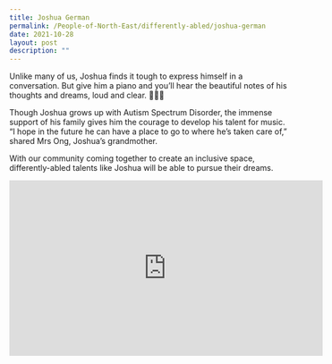 ```yaml
---
title: Joshua German
permalink: /People-of-North-East/differently-abled/joshua-german
date: 2021-10-28
layout: post
description: ""
---
```


Unlike many of us, Joshua finds it tough to express himself in a conversation. But give him a piano and you’ll hear the beautiful notes of his thoughts and dreams, loud and clear. 🎹🎶🧡

Though Joshua grows up with Autism Spectrum Disorder, the immense support of his family gives him the courage to develop his talent for music. “I hope in the future he can have a place to go to where he’s taken care of,” shared Mrs Ong, Joshua’s grandmother.

With our community coming together to create an inclusive space, differently-abled talents like Joshua will be able to pursue their dreams.

<iframe src="https://www.facebook.com/plugins/video.php?height=314&href=https%3A%2F%2Fwww.facebook.com%2FNECDC%2Fvideos%2F911117336277490%2F&show_text=false&width=560&t=0" width="560" height="314" style="border:none;overflow:hidden" scrolling="no" frameborder="0" allowfullscreen="true" allow="autoplay; clipboard-write; encrypted-media; picture-in-picture; web-share" allowFullScreen="true"></iframe>